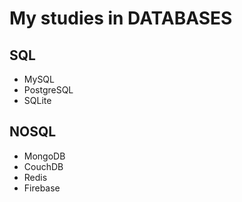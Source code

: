 # My studies in DATABASES

## SQL
- MySQL
- PostgreSQL
- SQLite

## NOSQL
- MongoDB
- CouchDB
- Redis
- Firebase